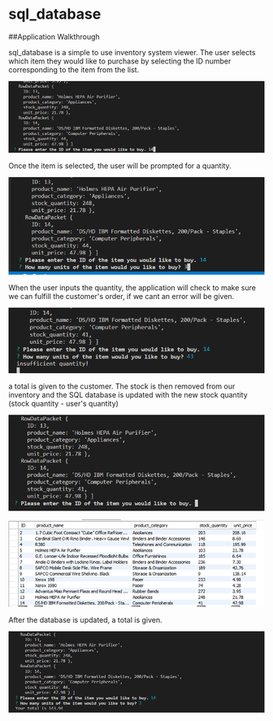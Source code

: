 # sql_database

##Application Walkthrough

sql_database is a simple to use inventory system viewer. The user selects which item they would like to purchase by selecting the ID number corresponding to the item from the list. 

![Product Selection](./images/snap1.png)

Once the item is selected, the user will be prompted for a quantity. 

![Quantity Selection](./images/snip2.png)

When the user inputs the quantity, the application will check to make sure we can fulfill the customer's order, if we cant an error will be given.

![Error](./images/snip5.png)

a total is given to the customer.
The stock is then removed from our inventory and the SQL database is updated with the new stock quantity (stock quantity - user's quantity)

![Quantity Update](./images/snip4.png)

![Database Update](./images/SQLdb.png)

After the database is updated, a total is given.

![Order Total](./images/snip3.png)